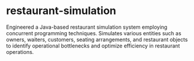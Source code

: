# restaurant-simulation
 Engineered a Java-based restaurant simulation system employing concurrent programming techniques. Simulates various entities such as owners, waiters, customers, seating arrangements, and restaurant objects to identify operational bottlenecks and optimize efficiency in restaurant operations.
